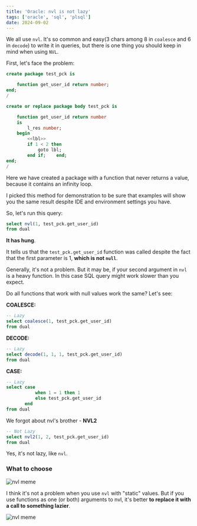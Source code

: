 ```yaml
---
title: 'Oracle: nvl is not lazy'
tags: ['oracle', 'sql', 'plsql']
date: 2024-09-02
---
```


<!-- Originally written 2021-07-11 -->

We all use `nvl`.
It's so common and easy(3 chars among 8 in `coalesce` and 6 in `decode`)
to write it in queries, but there is one thing you should keep in mind when
using `NVL`.

First, let's face the problem:

```sql
create package test_pck is

    function get_user_id return number;
end;
/

create or replace package body test_pck is

    function get_user_id return number
    is
        l_res number;
    begin
        <<lbl>>
        if 1 < 2 then
            goto lbl;
        end if;    end;
end;
/
```

Here we have created a package with a function that
never returns a value, because it contains an infinity loop.

I picked this method for demonstration to be sure that
examples will show you the same result despite IDE
and environment settings you have.

So, let's run this query:

```sql
select nvl(1, test_pck.get_user_id)
from dual
```

**It has hung**.

<div class="note shadow">

It tells us that  the `test_pck.get_user_id`
function was called despite the fact that the first parameter is 1,
**which is not `null`**.

</div>

Generally, it's not a problem. But it may be, if
your second argument in `nvl` is
a heavy function. In this case SQL query might
work slower than you expect.

Do all functions that work with null values
work the same? Let's see:

**COALESCE:**

```sql
-- Lazy
select coalesce(1, test_pck.get_user_id)
from dual
```

**DECODE:**

```sql
-- Lazy
select decode(1, 1, 1, test_pck.get_user_id)
from dual
```

**CASE:**

```sql
-- Lazy
select case
           when 1 = 1 then 1
           else test_pck.get_user_id
       end
from dual
```

We forgot about nvl's brother - **NVL2**

```sql
-- Not Lazy
select nvl2(1, 2, test_pck.get_user_id)
from dual
```


Yes, it's not lazy, like `nvl`.


### What to choose


![nvl meme](/img/nvl-meme-1.jpg)


I think it's not a problem when you use
`nvl` with "static" values. But
if you use functions as one (or both) arguments
to nvl, it's better **to replace it with a call to
something lazier**.


![nvl meme](/img/nvl-meme-2.jpg)
